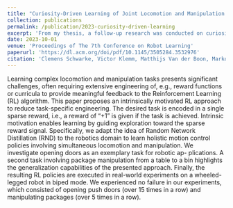 ```yaml
---
title: "Curiosity-Driven Learning of Joint Locomotion and Manipulation Tasks"
collection: publications
permalink: /publication/2023-curiosity-driven-learning
excerpt: 'From my thesis, a follow-up research was conducted on curiosity-based reinforcement learning for robotics and published by the Robotic Systems Lab in Zurich.'
date: 2023-10-01
venue: 'Proceedings of The 7th Conference on Robot Learning'
paperurl: 'https://dl.acm.org/doi/pdf/10.1145/3505284.3532976'
citation: 'Clemens Schwarke, Victor Klemm, Matthijs Van der Boon, Marko Bjelonic, Marco Hutter. (2023). &quot;Curiosity-Driven Learning of Joint Locomotion and Manipulation Tasks</i>. 1(1).'
---
```

Learning complex locomotion and manipulation tasks presents significant challenges, often requiring extensive engineering of, e.g., reward functions or curricula to provide meaningful feedback to the Reinforcement Learning (RL) algorithm. This paper proposes an intrinsically motivated RL approach to reduce task-specific engineering. The desired task is encoded in a single sparse reward, i.e., a reward of “+1” is given if the task is achieved. Intrinsic motivation enables learning by guiding exploration toward the sparse reward signal. Specifically, we adapt the idea of Random Network Distillation (RND) to the robotics domain to learn holistic motion control policies involving simultaneous locomotion and manipulation. We investigate opening doors as an exemplary task for robotic ap- plications. A second task involving package manipulation from a table to a bin highlights the generalization capabilities of the presented approach. Finally, the resulting RL policies are executed in real-world experiments on a wheeled-legged robot in biped mode. We experienced no failure in our experiments, which consisted of opening push doors (over 15 times in a row) and manipulating packages (over 5 times in a row).
